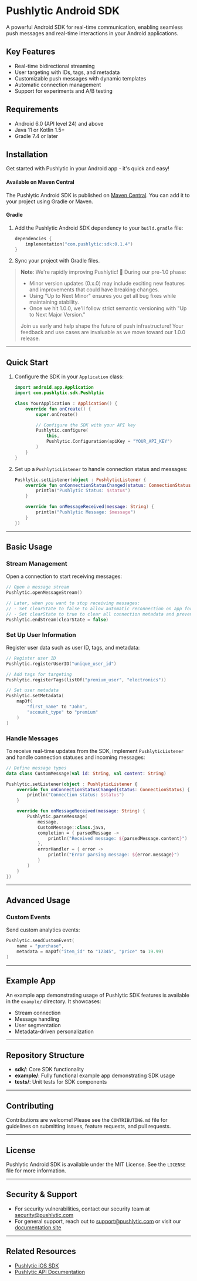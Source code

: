 # Pushlytic Android SDK

A powerful Android SDK for real-time communication, enabling seamless push messages and real-time interactions in your Android applications.

## Key Features
- Real-time bidirectional streaming
- User targeting with IDs, tags, and metadata
- Customizable push messages with dynamic templates
- Automatic connection management
- Support for experiments and A/B testing

## Requirements
- Android 6.0 (API level 24) and above
- Java 11 or Kotlin 1.5+
- Gradle 7.4 or later

## Installation

Get started with Pushlytic in your Android app - it's quick and easy!

#### Available on Maven Central
The Pushlytic Android SDK is published on [Maven Central](https://search.maven.org/). You can add it to your project using Gradle or Maven.

#### Gradle
1. Add the Pushlytic Android SDK dependency to your `build.gradle` file:
   ```kotlin
   dependencies {
       implementation("com.pushlytic:sdk:0.1.4")
   }
   ```
2. Sync your project with Gradle files.

> **Note**: We're rapidly improving Pushlytic! 🚀 During our pre-1.0 phase:
> - Minor version updates (0.x.0) may include exciting new features and improvements that could have breaking changes.
> - Using "Up to Next Minor" ensures you get all bug fixes while maintaining stability.
> - Once we hit 1.0.0, we'll follow strict semantic versioning with "Up to Next Major Version."
>
> Join us early and help shape the future of push infrastructure! Your feedback and use cases are invaluable as we move toward our 1.0.0 release.

---

## Quick Start

1. Configure the SDK in your `Application` class:
   ```kotlin
   import android.app.Application
   import com.pushlytic.sdk.Pushlytic

   class YourApplication : Application() {
       override fun onCreate() {
           super.onCreate()

           // Configure the SDK with your API key
           Pushlytic.configure(
               this,
               Pushlytic.Configuration(apiKey = "YOUR_API_KEY")
           )
       }
   }
   ```

2. Set up a `PushlyticListener` to handle connection status and messages:
   ```kotlin
   Pushlytic.setListener(object : PushlyticListener {
       override fun onConnectionStatusChanged(status: ConnectionStatus) {
           println("Pushlytic Status: $status")
       }

       override fun onMessageReceived(message: String) {
           println("Pushlytic Message: $message")
       }
   })
   ```

---

## Basic Usage

### Stream Management
Open a connection to start receiving messages:
```kotlin
// Open a message stream
Pushlytic.openMessageStream()

// Later, when you want to stop receiving messages:
// - Set clearState to false to allow automatic reconnection on app foreground
// - Set clearState to true to clear all connection metadata and prevent automatic reconnection
Pushlytic.endStream(clearState = false)
```

### Set Up User Information
Register user data such as user ID, tags, and metadata:
```kotlin
// Register user ID
Pushlytic.registerUserID("unique_user_id")

// Add tags for targeting
Pushlytic.registerTags(listOf("premium_user", "electronics"))

// Set user metadata
Pushlytic.setMetadata(
    mapOf(
        "first_name" to "John",
        "account_type" to "premium"
    )
)
```

### Handle Messages
To receive real-time updates from the SDK, implement `PushlyticListener` and handle connection statuses and incoming messages:
```kotlin
// Define message types
data class CustomMessage(val id: String, val content: String)

Pushlytic.setListener(object : PushlyticListener {
    override fun onConnectionStatusChanged(status: ConnectionStatus) {
        println("Connection status: $status")
    }

    override fun onMessageReceived(message: String) {
        Pushlytic.parseMessage(
            message,
            CustomMessage::class.java,
            completion = { parsedMessage ->
                println("Received message: ${parsedMessage.content}")
            },
            errorHandler = { error ->
                println("Error parsing message: ${error.message}")
            }
        )
    }
})
```

---

## Advanced Usage

### Custom Events
Send custom analytics events:
```kotlin
Pushlytic.sendCustomEvent(
    name = "purchase",
    metadata = mapOf("item_id" to "12345", "price" to 19.99)
)
```

---

## Example App
An example app demonstrating usage of Pushlytic SDK features is available in the `example/` directory. It showcases:
- Stream connection
- Message handling
- User segmentation
- Metadata-driven personalization

---

## Repository Structure
- **sdk/**: Core SDK functionality
- **example/**: Fully functional example app demonstrating SDK usage
- **tests/**: Unit tests for SDK components

---

## Contributing
Contributions are welcome! Please see the `CONTRIBUTING.md` file for guidelines on submitting issues, feature requests, and pull requests.

---

## License
Pushlytic Android SDK is available under the MIT License. See the `LICENSE` file for more information.

---

## Security & Support
- For security vulnerabilities, contact our security team at [security@pushlytic.com](mailto:security@pushlytic.com)
- For general support, reach out to [support@pushlytic.com](mailto:support@pushlytic.com) or visit our [documentation site](https://pushlytic.com/docs)

---

## Related Resources
- [Pushlytic iOS SDK](https://github.com/pushlytic/pushlytic-ios-sdk)
- [Pushlytic API Documentation](https://pushlytic.com/docs)
```

